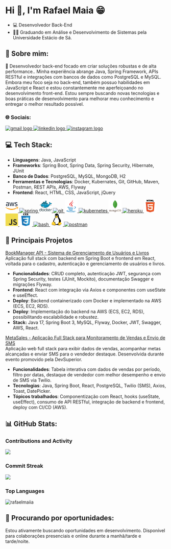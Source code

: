 # Hi 👋, I'm Rafael Maia 😁
- 💻 Desenvolvedor Back-End
- 👨‍🎓 Graduando em Análise e Desenvolvimento de Sistemas pela Universidade Estácio de Sá.

## 💫 Sobre mim:

🔭 Desenvolvedor back-end focado em criar soluções robustas e de alta performance.. Minha experiência abrange Java, Spring Framework, APIs RESTful e integrações com bancos de dados como PostgreSQL e MySQL. <br/>
Embora meu foco seja no back-end, também possuo habilidades em JavaScript e React e estou constantemente me aperfeiçoando no desenvolvimento front-end. Estou sempre buscando novas tecnologias e boas práticas de desenvolvimento para melhorar meu conhecimento e entregar o melhor resultado possível.

### 🌐 Sociais:

<div align="left">
  <a href="mailto:rafaelmaia.developer@gmail.com" target="blank">
    <img src="https://img.shields.io/static/v1?message=Gmail&logo=gmail&label=&color=D14836&logoColor=white&labelColor=&style=for-the-badge" height="35" alt="gmail logo"/>
  </a>
  <a href="https://linkedin.com/in/rafaelmaiia" target="blank">
    <img src="https://img.shields.io/static/v1?message=LinkedIn&logo=linkedin&label=&color=0077B5&logoColor=white&labelColor=&style=for-the-badge" height="35" alt="linkedin logo"/>
  </a>
  <a href="https://instagram.com/_rafaelmaiia/" target="blank">
    <img src="https://img.shields.io/static/v1?message=Instagram&logo=instagram&label=&color=E4405F&logoColor=white&labelColor=&style=for-the-badge" height="35" alt="instagram logo"/>
  </a>
</div>

## 💻 Tech Stack:

- **Linguagens**: Java, JavaScript
- **Frameworks**: Spring Boot, Spring Data, Spring Security, Hibernate, JUnit
- **Banco de Dados**: PostgreSQL, MySQL, MongoDB, H2
- **Ferramentas e Tecnologias**: Docker, Kubernates, Git, GitHub, Maven, Postman, REST APIs, AWS, Flyway
- **Frontend**: React, HTML, CSS, JavaScript, jQuery


<p align="left"> 
  <a href="https://aws.amazon.com" target="_blank" rel="noreferrer">
    <img src="https://raw.githubusercontent.com/devicons/devicon/master/icons/amazonwebservices/amazonwebservices-original-wordmark.svg" alt="aws" width="40" height="40"/> 
  </a> 
  <a href="https://spring.io/" target="_blank" rel="noreferrer"> 
    <img src="https://www.vectorlogo.zone/logos/springio/springio-icon.svg" alt="spring" width="40" height="40"/> 
  </a> 
  <a href="https://www.docker.com/" target="_blank" rel="noreferrer">
    <img src="https://raw.githubusercontent.com/devicons/devicon/master/icons/docker/docker-original-wordmark.svg" alt="docker" width="40" height="40"/> 
  </a> 
  <a href="https://git-scm.com/" target="_blank" rel="noreferrer">
    <img src="https://www.vectorlogo.zone/logos/git-scm/git-scm-icon.svg" alt="git" width="40" height="40"/> 
  </a> 
  </a>
  <a href="https://www.java.com" target="_blank" rel="noreferrer">
    <img src="https://raw.githubusercontent.com/devicons/devicon/master/icons/java/java-original.svg" alt="java" width="40" height="40"/> 
  </a> 
  <a href="https://kubernetes.io" target="_blank" rel="noreferrer">
    <img src="https://www.vectorlogo.zone/logos/kubernetes/kubernetes-icon.svg" alt="kubernetes" width="40" height="40"/> 
  </a> 
  <a href="https://www.mongodb.com/" target="_blank" rel="noreferrer">
    <img src="https://raw.githubusercontent.com/devicons/devicon/master/icons/mongodb/mongodb-original-wordmark.svg" alt="mongodb" width="40" height="40"/> 
  </a>
  <a href="https://heroku.com" target="_blank" rel="noreferrer">
    <img src="https://www.vectorlogo.zone/logos/heroku/heroku-icon.svg" alt="heroku" width="40" height="40"/> 
  </a> 
  <a href="https://www.w3.org/html/" target="_blank" rel="noreferrer">
    <img src="https://raw.githubusercontent.com/devicons/devicon/master/icons/html5/html5-original-wordmark.svg" alt="html5" width="40" height="40"/> 
  </a>
  <a href="https://developer.mozilla.org/en-US/docs/Web/JavaScript" target="_blank" rel="noreferrer">
    <img src="https://raw.githubusercontent.com/devicons/devicon/master/icons/javascript/javascript-original.svg" alt="javascript" width="40" height="40"/> 
  </a> 
  <a href="https://www.w3schools.com/css/" target="_blank" rel="noreferrer">
    <img src="https://raw.githubusercontent.com/devicons/devicon/master/icons/css3/css3-original-wordmark.svg" alt="css3" width="40" height="40"/> 
  <a href="https://www.gnu.org/software/bash/" target="_blank" rel="noreferrer">
    <img src="https://www.vectorlogo.zone/logos/gnu_bash/gnu_bash-icon.svg" alt="bash" width="40" height="40"/> 
  </a> 
  <a href="https://www.linux.org/" target="_blank" rel="noreferrer"> 
    <img src="https://raw.githubusercontent.com/devicons/devicon/master/icons/linux/linux-original.svg" alt="linux" width="40" height="40"/> 
  </a> 
  <a href="https://postman.com" target="_blank" rel="noreferrer"> 
    <img src="https://www.vectorlogo.zone/logos/getpostman/getpostman-icon.svg" alt="postman" width="40" height="40"/> 
  </a> 
</p>

## 💼 Principais Projetos

[BookManager API - Sistema de Gerenciamento de Usuários e Livros](https://github.com/rafaelmaiia/rest-with-springboot-erudio)<br/>
Aplicação full stack com backend em Spring Boot e frontend em React, voltada para o cadastro, autenticação e gerenciamento de usuários e livros.

- **Funcionalidades**: CRUD completo, autenticação JWT, segurança com Spring Security, testes (JUnit, Mockito), documentação Swagger e migrações Flyway.
- **Frontend**: React com integração via Axios e componentes com useState e useEffect.
- **Deploy**: Backend containerizado com Docker e implementado na AWS (ECS, EC2, RDS).
- **Deploy**: Implementação do backend na AWS (ECS, EC2, RDS), possibilitando escalabilidade e robustez.
- **Stack:** Java 17, Spring Boot 3, MySQL, Flyway, Docker, JWT, Swagger, AWS, React.

[MetaSales - Aplicação Full Stack para Monitoramento de Vendas e Envio de SMS](https://github.com/rafaelmaiia/dsmeta) <br/>
Aplicação web full stack para exibir dados de vendas, acompanhar metas alcançadas e enviar SMS para o vendedor destaque. Desenvolvida durante evento promovido pela DevSuperior.

- **Funcionalidades**: Tabela interativa com dados de vendas por período, filtro por datas, destaque de vendedor com melhor desempenho e envio de SMS via Twilio.
- **Tecnologias**: Java, Spring Boot, React, PostgreSQL, Twilio (SMS), Axios, Toast, DatePicker.
- **Tópicos trabalhados**: Componentização com React, hooks (useState, useEffect), consumo de API RESTful, integração de backend e frontend, deploy com CI/CD (AWS).
## 📊 GitHub Stats:</h3>

### Contributions and Activity
![](https://github-readme-stats.vercel.app/api?username=rafaelmaiia&theme=dark&hide_border=false&include_all_commits=false&count_private=false)

### Commit Streak
![](https://github-readme-streak-stats.herokuapp.com/?user=rafaelmaiia&theme=dark&hide_border=false)

### Top Languages
<div align="left">
  <img height="200" src="https://github-readme-stats.vercel.app/api/top-langs?username=rafaelmaiia&show_icons=true&locale=en&layout=compact&theme=dark" alt="rafaelmaiia" />
</div>

## 🚀 Procurando por oportunidades:
Estou ativamente buscando oportunidades em desenvolvimento. Disponível para colaborações presenciais e online durante a manhã/tarde e tarde/noite.
